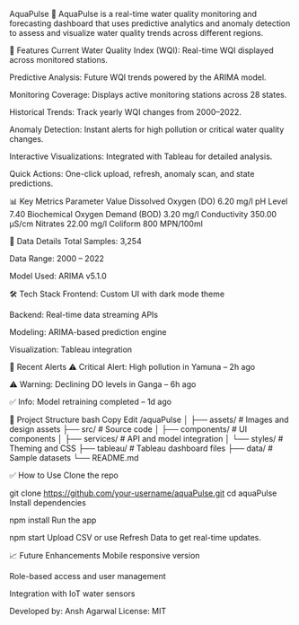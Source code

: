AquaPulse 🌊
AquaPulse is a real-time water quality monitoring and forecasting dashboard that uses predictive analytics and anomaly detection to assess and visualize water quality trends across different regions.


🚀 Features
Current Water Quality Index (WQI): Real-time WQI displayed across monitored stations.

Predictive Analysis: Future WQI trends powered by the ARIMA model.

Monitoring Coverage: Displays active monitoring stations across 28 states.

Historical Trends: Track yearly WQI changes from 2000–2022.

Anomaly Detection: Instant alerts for high pollution or critical water quality changes.

Interactive Visualizations: Integrated with Tableau for detailed analysis.

Quick Actions: One-click upload, refresh, anomaly scan, and state predictions.

📊 Key Metrics
Parameter	Value
Dissolved Oxygen (DO)	6.20 mg/l
pH Level	7.40
Biochemical Oxygen Demand (BOD)	3.20 mg/l
Conductivity	350.00 µS/cm
Nitrates	22.00 mg/l
Coliform	800 MPN/100ml

📅 Data Details
Total Samples: 3,254

Data Range: 2000 – 2022

Model Used: ARIMA v5.1.0

🛠 Tech Stack
Frontend: Custom UI with dark mode theme

Backend: Real-time data streaming APIs

Modeling: ARIMA-based prediction engine

Visualization: Tableau integration

🔔 Recent Alerts
⚠️ Critical Alert: High pollution in Yamuna – 2h ago

⚠️ Warning: Declining DO levels in Ganga – 6h ago

✅ Info: Model retraining completed – 1d ago

📂 Project Structure
bash
Copy
Edit
/aquaPulse
│
├── assets/                     # Images and design assets
├── src/                        # Source code
│   ├── components/             # UI components
│   ├── services/               # API and model integration
│   └── styles/                 # Theming and CSS
├── tableau/                    # Tableau dashboard files
├── data/                       # Sample datasets
└── README.md

✅ How to Use
Clone the repo


git clone https://github.com/your-username/aquaPulse.git
cd aquaPulse
Install dependencies


npm install
Run the app

npm start
Upload CSV or use Refresh Data to get real-time updates.

📈 Future Enhancements
Mobile responsive version

Role-based access and user management

Integration with IoT water sensors

Developed by: Ansh Agarwal
License: MIT
